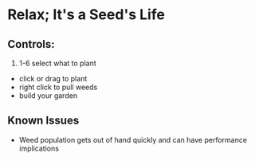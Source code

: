 # Relax; It's a Seed's Life

## Controls: 
 1. 1-6 select what to plant
 * click or drag to plant
 * right click to pull weeds
 * build your garden
 
 
## Known Issues
* Weed population gets out of hand quickly and can have performance implications
